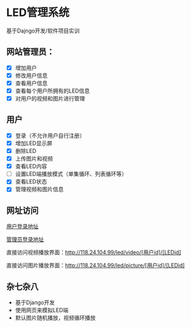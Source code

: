 # LED管理系统
基于Dajngo开发/软件项目实训

## 网站管理员：
- [x] 增加用户
- [x] 修改用户信息
- [x] 查看用户信息
- [x] 查看每个用户所拥有的LED信息
- [x] 对用户的视频和图片进行管理

## 用户
- [x] 登录（不允许用户自行注册）
- [x] 增加LED显示屏
- [x] 删除LED 
- [x] 上传图片和视频
- [x] 查看LED内容
- [ ] 设置LED端播放模式（单集循环、列表循环等）
- [x] 查看LED状态
- [x] 管理视频和图片信息

## 网址访问
[用户登录地址](http://118.24.104.99/led/)

[管理员登录地址](http://118.24.104.99/admin/)

直接访问视频播放界面：http://118.24.104.99/led/video/[用户id]/[LEDid]

直接访问图片播放界面：http://118.24.104.99/led/picture/[用户id]/[LEDid]

## 杂七杂八
- 基于Django开发
- 使用网页来模拟LED端
- 默认图片随机播放，视频循环播放
